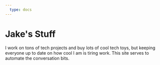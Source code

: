 ```yaml
---
  type: docs
---
```

# Jake's Stuff

I work on tons of tech projects and buy lots of cool tech toys, but keeping everyone up to date on how cool I am is tiring work. This site serves to automate the conversation bits.